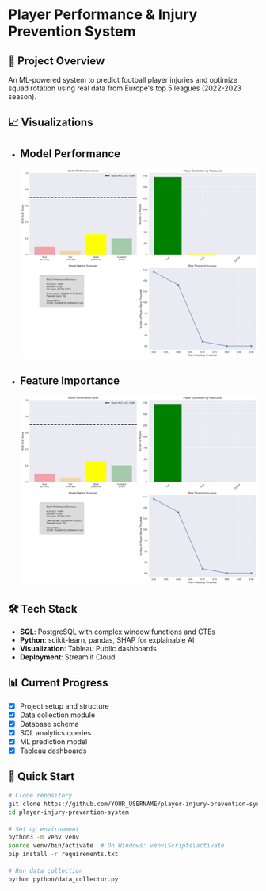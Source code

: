 # Player Performance & Injury Prevention System

## 🎯 Project Overview
An ML-powered system to predict football player injuries and optimize squad rotation using real data from Europe's top 5 leagues (2022-2023 season).

## 📈 Visualizations
- ## Model Performance
  ![model performance](visualizations/plots/model_performance.png)
- ## Feature Importance
  ![feature importance](visualizations/plots/model_performance.png)


## 🛠️ Tech Stack
- **SQL**: PostgreSQL with complex window functions and CTEs
- **Python**: scikit-learn, pandas, SHAP for explainable AI
- **Visualization**: Tableau Public dashboards
- **Deployment**: Streamlit Cloud

## 📊 Current Progress
- [x] Project setup and structure
- [x] Data collection module
- [x] Database schema
- [x] SQL analytics queries
- [x] ML prediction model
- [x] Tableau dashboards

## 🚀 Quick Start
```bash
# Clone repository
git clone https://github.com/YOUR_USERNAME/player-injury-prevention-system.git
cd player-injury-prevention-system

# Set up environment
python3 -m venv venv
source venv/bin/activate  # On Windows: venv\Scripts\activate
pip install -r requirements.txt

# Run data collection
python python/data_collector.py
